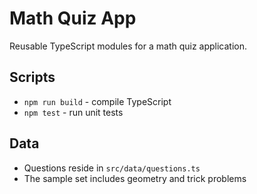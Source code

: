 # Math Quiz App

Reusable TypeScript modules for a math quiz application.

## Scripts

- `npm run build` - compile TypeScript
- `npm test` - run unit tests

## Data

- Questions reside in `src/data/questions.ts`
- The sample set includes geometry and trick problems
